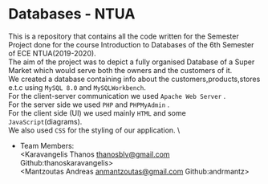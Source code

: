 # Databases - NTUA 
This is a repository that contains all the code written for the Semester Project done for the course Introduction to Databases of the 6th Semester of ECE NTUA(2019-2020). \
The aim of the project was to depict a fully organised Database of a Super Market which would serve both the owners and the customers of it. \
We created a database containing info about the customers,products,stores e.t.c using `MySQL 8.0` and `MySQLWorkbench`. \
For the client-server communication we used `Apache Web Server` . \
For the server side we used `PHP` and `PHPMyAdmin` . \
For the client side (UI) we used mainly `HTML` and some `JavaScript`(diagrams). \
We also used `CSS` for the styling of our application. \
* Team Members: \
<Karavangelis Thanos thanosblv@gmail.com    Github:thanoskaravangelis> \
<Mantzoutas Andreas  anmantzoutas@gmail.com Github:andrmantz>
